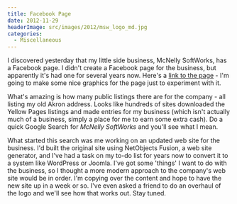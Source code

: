```yaml
---
title: Facebook Page
date: 2012-11-29
headerImage: src/images/2012/msw_logo_md.jpg
categories: 
  - Miscellaneous
---
```


I discovered yesterday that my little side business, McNelly SoftWorks, has a Facebook page. I didn't create a Facebook page for the business, but apparently it's had one for several years now. Here's a [link to the page](https://www.facebook.com/pages/McNelly-Softworks/162508630443365?ref=ts&fref=ts "Link to McNelly SoftWorks Facebook Page") - I'm going to make some nice graphics for the page just to experiment with it.

What's amazing is how many public listings there are for the company - all listing my old Akron address. Looks like hundreds of sites downloaded the Yellow Pages listings and made entries for my business (which isn't actually much of a business, simply a place for me to earn some extra cash). Do a quick Google Search for _McNelly SoftWorks_ and you'll see what I mean.

What started this search was me working on an updated web site for the business. I'd built the original site using NetObjects Fusion, a web site generator, and I've had a task on my to-do list for years now to convert it to a system like WordPress or Joomla. I've got some 'things' I want to do with the business, so I thought a more modern approach to the company's web site would be in order. I'm copying over the content and hope to have the new site up in a week or so. I've even asked a friend to do an overhaul of the logo and we'll see how that works out. Stay tuned.
